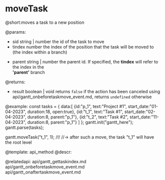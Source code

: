 moveTask
=============


@short:moves a task to a new position

@params: 
- sid		string | number			the id of the task to move
- tindex	number					the index of the position that the task will be moved to <br> (the index within a branch)
* parent	string | number			the parent id. If specified, the <b>tindex</b> will  refer to the  index in the <br> <b>'parent'</b> branch

@returns:
- result	boolean | void		returns `false` if the action has been canceled using api/gantt_onbeforetaskmove_event.md, returns `undefined` otherwise

@example:
const tasks = {
  data:[
     {id:"p_1", text:"Project #1", start_date:"01-04-2023", duration:18, 
     open:true},
     {id:"t_1", text:"Task #1", start_date:"02-04-2023", duration:8,
     parent:"p_1"},
     {id:"t_2", text:"Task #2", start_date:"11-04-2023", duration:8,
     parent:"p_1"}
   ]
};
gantt.init("gantt_here");
gantt.parse(tasks);
 
gantt.moveTask("t_1", 1); /*!*/
//-> after such a move, the task "t_1" will have the root level

@template:	api_method
@descr:

@relatedapi:
	api/gantt_gettaskindex.md
	api/gantt_onbeforetaskmove_event.md
	api/gantt_onaftertaskmove_event.md